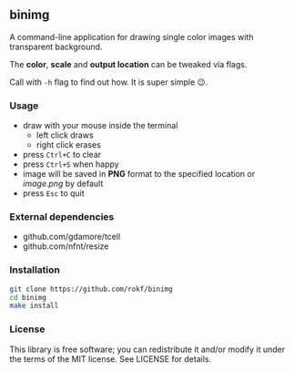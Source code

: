 ## binimg

A command-line application for drawing single color images with transparent background.

The **color**, **scale** and **output location** can be tweaked via flags.

Call with `-h` flag to find out how. It is super simple :wink:.

### Usage
- draw with your mouse inside the terminal
    - left click draws
    - right click erases
- press `Ctrl+C` to clear
- press `Ctrl+S` when happy
- image will be saved in **PNG** format to the specified location or *image.png* by default
- press `Esc` to quit

### External dependencies

- github.com/gdamore/tcell
- github.com/nfnt/resize

### Installation

```sh
git clone https://github.com/rokf/binimg
cd binimg
make install
```

### License

This library is free software; you can redistribute it and/or modify it under the terms of the MIT license. See LICENSE for details.
